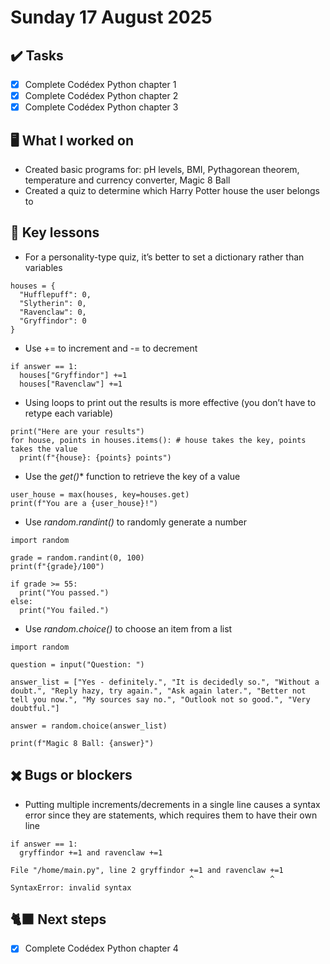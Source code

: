 # Sunday 17 August 2025

## ✔️ Tasks

- [x] Complete Codédex Python chapter 1
- [x] Complete Codédex Python chapter 2
- [x] Complete Codédex Python chapter 3

## 🖥️ What I worked on

- Created basic programs for: pH levels, BMI, Pythagorean theorem, temperature and currency converter, Magic 8 Ball
- Created a quiz to determine which Harry Potter house the user belongs to

## 📓 Key lessons

- For a personality-type quiz, it’s better to set a dictionary rather than variables
```
houses = {
  "Hufflepuff": 0,
  "Slytherin": 0,
  "Ravenclaw": 0,
  "Gryffindor": 0
}
```
- Use += to increment and -= to decrement
```
if answer == 1:
  houses["Gryffindor"] +=1
  houses["Ravenclaw"] +=1
```
- Using loops to print out the results is more effective (you don’t have to retype each variable)
```
print("Here are your results")
for house, points in houses.items(): # house takes the key, points takes the value
  print(f"{house}: {points} points")
```
- Use the *get()** function to retrieve the key of a value
```
user_house = max(houses, key=houses.get)
print(f"You are a {user_house}!")
```
- Use *random.randint()* to randomly generate a number
```
import random

grade = random.randint(0, 100)
print(f"{grade}/100")

if grade >= 55:
  print("You passed.")
else:
  print("You failed.")
```
- Use *random.choice()* to choose an item from a list
```
import random

question = input("Question: ")

answer_list = ["Yes - definitely.", "It is decidedly so.", "Without a doubt.", "Reply hazy, try again.", "Ask again later.", "Better not tell you now.", "My sources say no.", "Outlook not so good.", "Very doubtful."]

answer = random.choice(answer_list)

print(f"Magic 8 Ball: {answer}")
```

## ✖️ Bugs or blockers

- Putting multiple increments/decrements in a single line causes a syntax error since they are statements, which requires them to have their own line
```
if answer == 1:
  gryffindor +=1 and ravenclaw +=1

File "/home/main.py", line 2 gryffindor +=1 and ravenclaw +=1
                                        ^                 ^
SyntaxError: invalid syntax
```

## 🐈‍⬛ Next steps

- [x] Complete Codédex Python chapter 4
